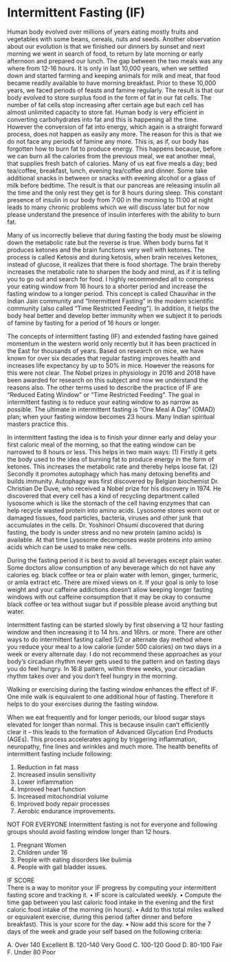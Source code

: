 # Intermittent Fasting (IF)

Human  body evolved over millions of years eating mostly fruits and vegetables with some beans, cereals, nuts and seeds. Another observation about our evolution is that we finished our dinners by sunset and next morning we went in search of food, to return by late morning or early afternoon and prepared our lunch. The gap between the two meals was any where from 12-16 hours. It is only in last 10,000 years, when we settled down and started farming and keeping animals for milk and meat, that food became readily available to have morning breakfast. Prior to these 10,000 years, we faced periods of feasts and famine regularly. The result is that our body evolved to store surplus food in the form of fat in our fat cells. The number of fat cells stop increasing after certain age but each cell has almost unlimited capacity to store fat. Human body is very efficient in converting carbohydrates into fat and this is happening all the time. However the conversion of fat into energy, which again is a straight forward process, does not happen as easily any more. The reason for this is that we do not face any periods of famine any more. This is, as if, our body has forgotten how to burn fat to produce energy. 
This happens because, before we can burn all the calories from the previous meal, we eat another meal, that supplies fresh batch of calories. Many of us eat five meals a day; bed tea/coffee, breakfast, lunch, evening tea/coffee and dinner. Some take additional snacks in between or snacks with evening alcohol or a glass of milk before bedtime. The result is that our pancreas are releasing insulin all the time and the only rest they get is for 8 hours during sleep. This constant presence of insulin in our body from 7:00 in the morning to 11:00 at night leads to many chronic problems which we will discuss later but for now please understand the presence of insulin interferes with the ability to burn fat. 

Many of us incorrectly believe that during fasting the body must be slowing down the metabolic rate but the reverse is true. When body burns fat it produces ketones and the brain functions very well with ketones. The process is called Ketosis and during ketosis, when brain receives ketones, instead of glucose, it realizes that there is food shortage. The brain thereby increases the metabolic rate to sharpen the body and mind, as if it is telling you to go out and search for food. 
I highly recommended all to compress your eating window from 16 hours to a shorter period and increase the fasting window to a longer period. This concept is called Chauvihar in the Indian Jain community and “Intermittent Fasting” in the modern scientific community (also called “Time Restricted Feeding”). In addition, it helps the body heal better and develop better immunity when we subject it to periods of famine by fasting for a period of 16 hours or longer.

The concepts of  intermittent fasting (IF) and extended fasting have gained momentum in the western world only recently but it has been practiced in the East for thousands of years.
Based on research on mice, we have known for over six decades that regular fasting improves health and increases life expectancy by up to 50% in mice. However the reasons for this were not clear. The Nobel prizes in physiology in 2016 and 2018 have been awarded for research on this subject and now we understand the reasons also. 
The other terms used to describe the practice of IF are “Reduced Eating Window” or “Time Restricted Feeding”. The goal in intermittent fasting is to reduce your eating window to as narrow as possible. The ultimate in intermittent fasting is “One Meal A Day” (OMAD) plan; when your fasting window becomes 23 hours. Many Indian spiritual masters practice this. 

In intermittent fasting the idea is to finish your dinner early and delay your first caloric meal of the morning, so that the eating window can be narrowed to 8 hours or less. This helps in two main ways: 
(1) Firstly it gets the body used to the idea of burning fat to produce energy in the form of ketones. This increases the metabolic rate and thereby helps loose fat. 
(2) Secondly it promotes autophagy which has many detoxing benefits and builds immunity. Autophagy was first discovered by Belgian biochemist Dr. Christian De Duve,  who received a Nobel prize for his discovery in 1974. He discovered that every cell has a kind of recycling department called lysosome which is like the stomach of the cell having enzymes that can help recycle wasted protein into amino acids. Lysosome stores worn out or damaged tissues, food particles, bacteria, viruses and other junk that accumulates in the cells. Dr. Yoshinori Ohsumi discovered that during fasting, the body is under stress and no new protein (amino acids) is available. At that time Lysosome decomposes waste proteins into amino acids which can be used to make new cells. 

During the fasting period it is best to avoid all beverages except plain water. Some doctors allow consumption of any beverage which do not have any calories eg. black coffee or tea or plain water with lemon, ginger, turmeric, or amla extract etc. There are mixed views on it. If your goal is only to lose weight and your caffeine addictions doesn’t allow keeping longer fasting windows with out caffeine consumption that it may be okay to consume black coffee or tea without sugar but if possible please avoid anything but water. 

Intermittent fasting can be started slowly by first observing a 12 hour fasting window and then increasing it to 14 hrs. and 16hrs. or more. 
There are other ways to do intermittent fasting called 5/2 or alternate day method where you reduce your meal to a low calorie (under 500 calories) on two days in a week or every alternate day. I do not recommend these approaches as your body’s circadian rhythm never gets used to the pattern and on fasting days you do feel hungry. In 16:8 pattern, within three weeks, your circadian rhythm takes over and you don’t feel hungry in the morning. 

Walking or exercising during the fasting window enhances the effect of IF. One mile walk is equivalent to one additional hour of fasting. Therefore it helps to do your exercises during the fasting window. 

When we eat frequently and for longer periods, our blood sugar stays elevated for longer than normal. This is because insulin can’t efficiently clear it – this leads to the formation of Advanced Glycation End Products (AGEs). This process accelerates aging by triggering inflammation, neuropathy, fine lines and wrinkles and much more.
The health benefits of intermittent fasting include following:
1. Reduction in fat mass
2. Increased insulin sensitivity 
3. Lower inflammation 
4. Improved heart function
5. Increased mitochondrial volume
6. Improved body repair processes
7. Aerobic endurance improvements. 

NOT FOR EVERYONE 
Intermittent fasting is not for everyone and following groups should avoid fasting window longer than 12 hours. 
1. Pregnant Women
2. Children under 16
3. People with eating disorders like bulimia
4. People with gall bladder issues. 

IF  SCORE   
There is a way to monitor your IF progress by computing your intermittent fasting score and tracking it.
• IF score is calculated weekly. 
• Compute the time gap between you last caloric food intake in the evening and the first caloric food intake of the morning (in hours).
• Add to this total miles walked or equivalent exercise, during this period (after dinner and before breakfast). This is your score for the day.
• Now add this score for the 7 days of the week and grade your self based on the following criteria:

A.  Over 140   Excellent 
B.  120-140    Very Good
C.  100-120   Good
D.   80-100     Fair
F.  Under 80   Poor
